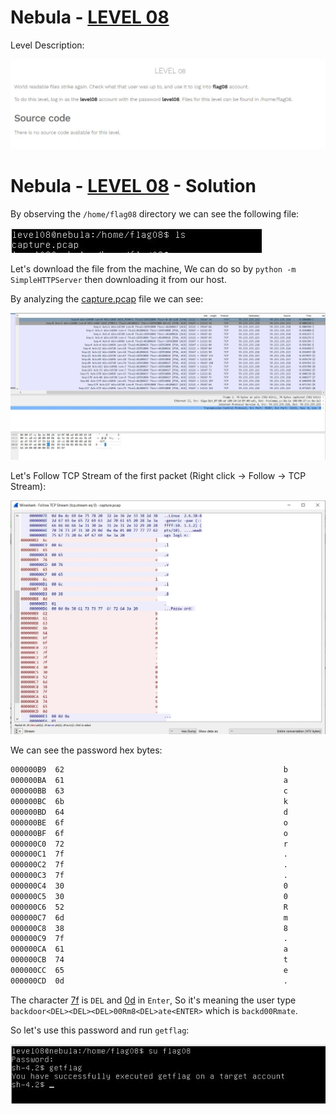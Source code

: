 # Nebula - [LEVEL 08](https://exploit.education/nebula/level-08/)

Level Description:

![level.JPG](images/level.JPG)

# Nebula - [LEVEL 08](https://exploit.education/nebula/level-08/) - Solution

By observing the ```/home/flag08``` directory we can see the following file:

![home.JPG](images/home.JPG)

Let's download the file from the machine, We can do so by ```python -m SimpleHTTPServer``` then downloading it from our host.

By analyzing the [capture.pcap](capture.pcap) file we can see:

![pcap.JPG](images/pcap.JPG)

Let's Follow TCP Stream of the first packet (Right click -> Follow -> TCP Stream):

![tcpstream.JPG](images/tcpstream.JPG)

We can see the password hex bytes:
```asm
000000B9  62                                                 b
000000BA  61                                                 a
000000BB  63                                                 c
000000BC  6b                                                 k
000000BD  64                                                 d
000000BE  6f                                                 o
000000BF  6f                                                 o
000000C0  72                                                 r
000000C1  7f                                                 .
000000C2  7f                                                 .
000000C3  7f                                                 .
000000C4  30                                                 0
000000C5  30                                                 0
000000C6  52                                                 R
000000C7  6d                                                 m
000000C8  38                                                 8
000000C9  7f                                                 .
000000CA  61                                                 a
000000CB  74                                                 t
000000CC  65                                                 e
000000CD  0d                                                 .
```

The character [7f](https://learn.parallax.com/support/reference/ascii-table-0-127) is ```DEL``` and [0d](https://learn.parallax.com/support/reference/ascii-table-0-127) in ```Enter```, So it's meaning the user type ```backdoor<DEL><DEL><DEL>00Rm8<DEL>ate<ENTER>``` which is ```backd00Rmate```.

So let's use this password and run ```getflag```:

![flag.JPG](images/flag.JPG)